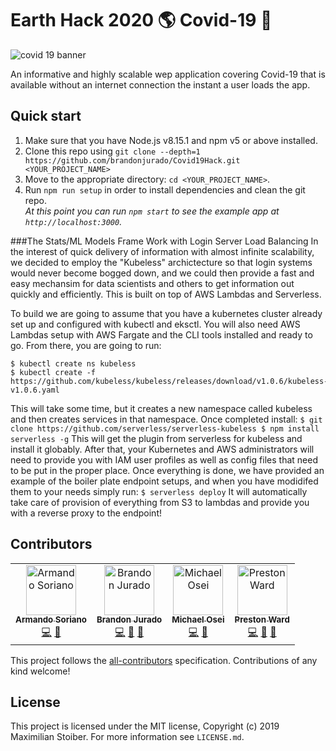 # Earth Hack 2020 🌎 Covid-19 🦠

<img src="https://medschool.cuanschutz.edu/images/librariesprovider45/covid-19/covid-banner.jpg" alt="covid 19 banner" align="center">

An informative and highly scalable wep application covering Covid-19 that is available without an internet connection the instant a user loads the app.

## Quick start

1.  Make sure that you have Node.js v8.15.1 and npm v5 or above installed.
2.  Clone this repo using `git clone --depth=1 https://github.com/brandonjurado/Covid19Hack.git <YOUR_PROJECT_NAME>`
3.  Move to the appropriate directory: `cd <YOUR_PROJECT_NAME>`.<br />
4.  Run `npm run setup` in order to install dependencies and clean the git repo.<br />
    _At this point you can run `npm start` to see the example app at `http://localhost:3000`._

###The Stats/ML Models Frame Work with Login Server Load Balancing
In the interest of quick delivery of information with almost infinite scalability, we decided to employ the "Kubeless" archictecture so that login systems would never become bogged down, and we could then provide a fast and easy mechansim for data scientists and others to get information out quickly and efficiently.  This is built on top of AWS Lambdas and Serverless.

To build we are going to assume that you have a kubernetes cluster already set up and configured with kubectl and eksctl.  You will also need AWS Lambdas setup with AWS Fargate and the CLI tools installed and ready to go.
From there, you are going to run:
```
$ kubectl create ns kubeless
$ kubectl create -f https://github.com/kubeless/kubeless/releases/download/v1.0.6/kubeless-v1.0.6.yaml
```
This will take some time, but it creates a new namespace called kubeless and then creates services in that namespace.
Once completed install:
`
$ git clone https://github.com/serverless/serverless-kubeless
$ npm install serverless -g
`
This will get the plugin from serverless for kubeless and install it globably.
After that, your Kubernetes and AWS administrators will need to provide you with IAM user profiles as well as config files that need to be put in the proper place.  Once everything is done, we have provided an example of the boiler plate endpoint setups, and when you have modidifed them to your needs simply run:
`
$ serverless deploy
`
It will automatically take care of provision of everything from S3 to lambdas and provide you with a reverse proxy to the endpoint!

## Contributors

<!-- ALL-CONTRIBUTORS-LIST:START - Do not remove or modify this section -->
<!-- prettier-ignore -->
<table><tr><td align="center"><a href="https://github.com/ArmSoriano"><img src="https://avatars0.githubusercontent.com/u/15078174?s=460&u=6bf0abd5631da8c2904a715903f399cb6104e756&v=4" width="80px;" alt="Armando Soriano"/><br /><sub><b>Armando Soriano</b></sub></a><br /><a href="https://github.com/brandonjurado/Covid19Hack/commits?author=mxstbr" title="Code">💻</a> <a href="#ideas-ArmSoriano" title="Ideas, Planning, & Feedback">🤔</a> </td><td align="center"><a href="https://bjurado.com/"><img src="https://bjurado.com/img/profile.jpg" width="80px;" alt="Brandon Jurado"/><br /><sub><b>Brandon Jurado</b></sub></a><br /><a href="https://github.com/brandonjurado/Covid19Hack/commits?author=brandonjurado" title="Code">💻</a> <a href="https://github.com/brandonjurado/Covid19Hack/commits?author=brandonjurado" title="Documentation">📖</a> <a href="#review-brandonjurado" title="Reviewed Pull Requests">👀</a> </td><td align="center"><a href="https://github.com/mike168m"><img src="https://avatars2.githubusercontent.com/u/3809183?s=460&u=3f67cdb0fb78a371129fa6e91b3bce36a99e4cd0&v=4" width="80px;" alt="Michael Osei"/><br /><sub><b>Michael Osei</b></sub></a><br /><a href="https://github.com/brandonjurado/Covid19Hack/commits?author=mike168m" title="Code">💻</a> <a href="#review-mike168m" title="Reviewed Pull Requests">👀</a></td><td align="center"><a href="https://github.com/psward"><img src="https://avatars3.githubusercontent.com/u/4258461?s=460&v=4" width="80px;" alt="Preston Ward"/><br /><sub><b>Preston Ward</b></sub></a><br /><a href="https://github.com/brandonjurado/Covid19Hack/commits?author=psward" title="Code">💻</a> <a href="#ideas-ArmSoriano" title="Ideas, Planning, & Feedback">🤔</a> <a href="https://github.com/brandonjurado/Covid19Hack/commits?author=psward" title="Documentation">📖</a> </td></tr></table>

<!-- ALL-CONTRIBUTORS-LIST:END -->

This project follows the [all-contributors](https://github.com/all-contributors/all-contributors) specification. Contributions of any kind welcome!

## License

This project is licensed under the MIT license, Copyright (c) 2019 Maximilian
Stoiber. For more information see `LICENSE.md`.
